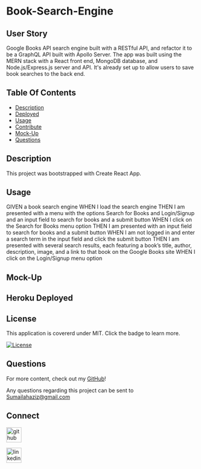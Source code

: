 # Book-Search-Engine
## User Story
 Google Books API search engine built with a RESTful API, and refactor it to be a GraphQL API built with Apollo Server. The app was built using the MERN stack with a React front end, MongoDB database, and Node.js/Express.js server and API. It's already set up to allow users to save book searches to the back end.

## Table Of Contents

* [Description](#description)
* [Deployed](#deployed)
* [Usage](#usage)
* [Contribute](#contribute)
* [Mock-Up](#mock-up)
* [Questions](#questions)

## Description

This project was bootstrapped with Create React App.



## Usage

GIVEN a book search engine
WHEN I load the search engine
THEN I am presented with a menu with the options Search for Books and Login/Signup and an input field to search for books and a submit button
WHEN I click on the Search for Books menu option
THEN I am presented with an input field to search for books and a submit button
WHEN I am not logged in and enter a search term in the input field and click the submit button
THEN I am presented with several search results, each featuring a book’s title, author, description, image, and a link to that book on the Google Books site
WHEN I click on the Login/Signup menu option

## Mock-Up


## Heroku Deployed



## License
 This application is covererd under MIT. Click the badge to learn more. 

 [![License](https://img.shields.io/badge/License-MIT-yellow.svg)](https://opensource.org/licenses/MIT)



## Questions

For more content, check out my [GitHub](https://github.com/SAziz24)!

Any questions regarding this project can be sent to Sumailahaziz@gmail.com

## Connect

[<img src='https://cdn.jsdelivr.net/npm/simple-icons@3.0.1/icons/github.svg' alt='github' height='40'>](https://github.com/SAziz24) 

 [<img src='https://cdn.jsdelivr.net/npm/simple-icons@3.0.1/icons/linkedin.svg' alt='linkedin' height='40'>](https://www.linkedin.com/in/Sumailah-Aziz/) 



